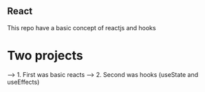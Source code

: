 ## R e a c t 
 
This repo have a basic concept of reactjs and hooks

# Two projects 
--> 1.  First was basic reacts
--> 2.  Second was hooks (useState and useEffects)
